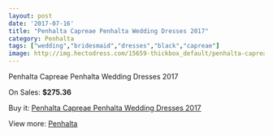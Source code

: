 ```yaml
---
layout: post
date: '2017-07-16'
title: "Penhalta Capreae Penhalta Wedding Dresses 2017"
category: Penhalta
tags: ["wedding","bridesmaid","dresses","black","capreae"]
image: http://img.hectodress.com/15659-thickbox_default/penhalta-capreae-penhalta-wedding-dresses-2013.jpg
---
```

Penhalta Capreae Penhalta Wedding Dresses 2017

On Sales: **$275.36**
<a href="https://www.hectodress.com/penhalta/7664-penhalta-capreae-penhalta-wedding-dresses-2013.html"><amp-img layout="responsive" width="600" height="600" src="//img.hectodress.com/15659-thickbox_default/penhalta-capreae-penhalta-wedding-dresses-2013.jpg" alt="Penhalta Capreae Penhalta Wedding Dresses 2017 0" /></a>
<a href="https://www.hectodress.com/penhalta/7664-penhalta-capreae-penhalta-wedding-dresses-2013.html"><amp-img layout="responsive" width="600" height="600" src="//img.hectodress.com/15660-thickbox_default/penhalta-capreae-penhalta-wedding-dresses-2013.jpg" alt="Penhalta Capreae Penhalta Wedding Dresses 2017 1" /></a>

Buy it: [Penhalta Capreae Penhalta Wedding Dresses 2017](https://www.hectodress.com/penhalta/7664-penhalta-capreae-penhalta-wedding-dresses-2013.html "Penhalta Capreae Penhalta Wedding Dresses 2017")

View more: [Penhalta](https://www.hectodress.com/135-penhalta "Penhalta")